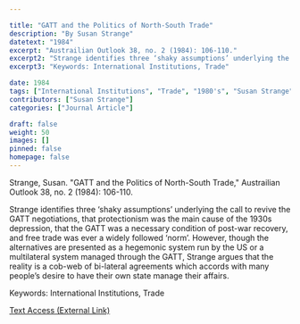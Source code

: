 ```yaml
---

title: "GATT and the Politics of North-South Trade"
description: "By Susan Strange"
datetext: "1984"
excerpt: "Austrailian Outlook 38, no. 2 (1984): 106-110."
excerpt2: "Strange identifies three ‘shaky assumptions’ underlying the call to revive the GATT negotiations, that protectionism was the main cause of the 1930s depression, that the GATT was a necessary condition of post-war recovery, and free trade was ever a widely followed ‘norm’. However, though the alternatives are presented as a hegemonic system run by the US or a multilateral system managed through the GATT, Strange argues that the reality is a cob-web of bi-lateral agreements which accords with many people’s desire to have their own state manage their affairs."
excerpt3: "Keywords: International Institutions, Trade"

date: 1984
tags: ["International Institutions", "Trade", "1980's", "Susan Strange"]
contributors: ["Susan Strange"]
categories: ["Journal Article"]

draft: false
weight: 50
images: []
pinned: false
homepage: false
---
```

Strange, Susan. "GATT and the Politics of North-South Trade," Austrailian Outlook 38, no. 2 (1984): 106-110.

Strange identifies three ‘shaky assumptions’ underlying the call to revive the GATT negotiations, that protectionism was the main cause of the 1930s depression, that the GATT was a necessary condition of post-war recovery, and free trade was ever a widely followed ‘norm’. However, though the alternatives are presented as a hegemonic system run by the US or a multilateral system managed through the GATT, Strange argues that the reality is a cob-web of bi-lateral agreements which accords with many people’s desire to have their own state manage their affairs.

Keywords: International Institutions, Trade

[Text Access (External Link)](https://doi.org/10.1080/10357718408444844)
